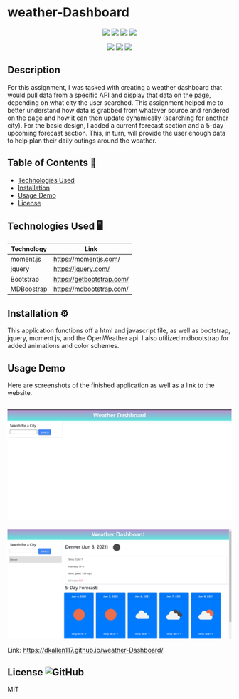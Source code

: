 # weather-Dashboard

<p align="center">
    <img src="https://img.shields.io/github/repo-size/Dkallen117/weather-Dashboard" />
    <img src="https://img.shields.io/github/languages/top/Dkallen117/weather-Dashboard"  />
    <img src="https://img.shields.io/github/issues/Dkallen117/weather-Dashboard" />
    <img src="https://img.shields.io/github/last-commit/Dkallen117/weather-Dashboard" >
</p>
  
<p align="center">
    <img src="https://img.shields.io/badge/Javascript-yellow" />
    <img src="https://img.shields.io/badge/HTML-blue" />
    <img src="https://img.shields.io/badge/MDBoostrap-green" />
</p>

## Description

For this assignment, I was tasked with creating a weather dashboard that would pull data from a specific API and display that data on the page, depending on what city the user searched. This assignment helped me to better understand how data is grabbed from whatever source and rendered on the page and how it can then update dynamically (searching for another city). For the basic design, I added a current forecast section and a 5-day upcoming forecast section. This, in turn, will provide the user enough data to help plan their daily outings around the weather.


## Table of Contents 📖

- [Technologies Used](#technologies-used-%EF%B8%8F)
- [Installation](#installation-%EF%B8%8F)
- [Usage Demo](#usage-demo)
- [License](#license-)

## Technologies Used 🖥️

| Technology  | Link                                    |
| ----------- | --------------------------------------- |
| moment.js   | https://momentjs.com/                   |
| jquery      | https://jquery.com/                     |
| Bootstrap   | https://getbootstrap.com/               |
| MDBoostrap  | https://mdbootstrap.com/                |
                



## Installation ⚙️

This application functions off a html and javascript file, as well as bootstrap, jquery, moment.js, and the OpenWeather api. I also utilized mdbootstrap for added animations and color schemes.



## Usage Demo

Here are screenshots of the finished application as well as a link to the website.

![](Assets/Screenshot0.png)
---------------------------
![](Assets/Screenshot1.png)

Link: https://dkallen117.github.io/weather-Dashboard/


## License ![GitHub](https://img.shields.io/badge/License%3A-MIT-green.svg)

MIT
